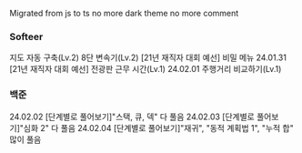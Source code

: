 Migrated from js to ts
no more dark theme
no more comment

### Softeer

지도 자동 구축(Lv.2)
8단 변속기(Lv.2)
[21년 재직자 대회 예선] 비밀 메뉴
24.01.31
[21년 재직자 대회 예선] 전광판
근무 시간(Lv.1)
24.02.01
주행거리 비교하기(Lv.1)

### 백준
24.02.02
[단계별로 풀어보기]"스택, 큐, 덱" 다 풀음
24.02.03
[단계별로 풀어보기]"심화 2" 다 풀음
24.02.04
[단계별로 풀어보기]"재귀", "동적 계획법 1", "누적 합" 많이 풀음